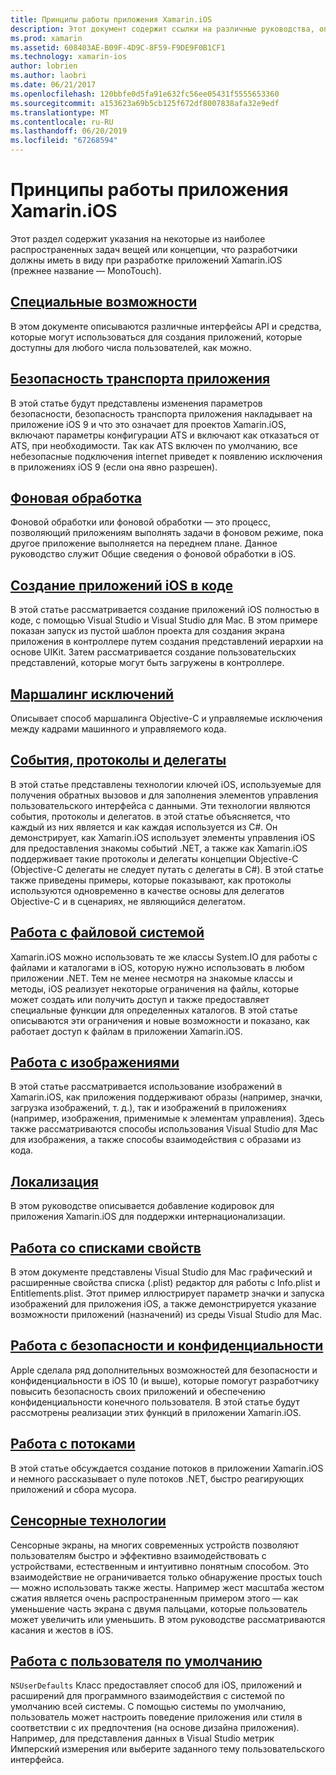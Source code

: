 ```yaml
---
title: Принципы работы приложения Xamarin.iOS
description: Этот документ содержит ссылки на различные руководства, описывающие основные понятия фундаментальные для разработки Xamarin.iOS, такие как безопасность транспорта приложения, фоновая обработка событий и работа с потоками.
ms.prod: xamarin
ms.assetid: 608403AE-B09F-4D9C-8F59-F9DE9F0B1CF1
ms.technology: xamarin-ios
author: lobrien
ms.author: laobri
ms.date: 06/21/2017
ms.openlocfilehash: 120bbfe0d5fa91e632fc56ee05431f5555653360
ms.sourcegitcommit: a153623a69b5cb125f672df8007838afa32e9edf
ms.translationtype: MT
ms.contentlocale: ru-RU
ms.lasthandoff: 06/20/2019
ms.locfileid: "67268594"
---
```

# <a name="xamarinios-application-fundamentals"></a>Принципы работы приложения Xamarin.iOS

Этот раздел содержит указания на некоторые из наиболее распространенных задач вещей или концепции, что разработчики должны иметь в виду при разработке приложений Xamarin.iOS (прежнее название — MonoTouch).

## <a name="accessibilityiosapp-fundamentalsaccessibilitymd"></a>[Специальные возможности](~/ios/app-fundamentals/accessibility.md)

В этом документе описываются различные интерфейсы API и средства, которые могут использоваться для создания приложений, которые доступны для любого числа пользователей, как можно.

## <a name="app-transport-securityiosapp-fundamentalsatsmd"></a>[Безопасность транспорта приложения](~/ios/app-fundamentals/ats.md)

В этой статье будут представлены изменения параметров безопасности, безопасность транспорта приложения накладывает на приложение iOS 9 и что это означает для проектов Xamarin.iOS, включают параметры конфигурации ATS и включают как отказаться от ATS, при необходимости. Так как ATS включен по умолчанию, все небезопасные подключения internet приведет к появлению исключения в приложениях iOS 9 (если она явно разрешен).

## <a name="backgroundingiosapp-fundamentalsbackgroundingindexmd"></a>[Фоновая обработка](~/ios/app-fundamentals/backgrounding/index.md)

Фоновой обработки или фоновой обработки — это процесс, позволяющий приложениям выполнять задачи в фоновом режиме, пока другое приложение выполняется на переднем плане. Данное руководство служит Общие сведения о фоновой обработки в iOS.

## <a name="creating-ios-applications-in-codeiosapp-fundamentalsios-code-onlymd"></a>[Создание приложений iOS в коде](~/ios/app-fundamentals/ios-code-only.md)

В этой статье рассматривается создание приложений iOS полностью в коде, с помощью Visual Studio и Visual Studio для Mac. В этом примере показан запуск из пустой шаблон проекта для создания экрана приложения в контроллере путем создания представлений иерархии на основе UIKit. Затем рассматривается создание пользовательских представлений, которые могут быть загружены в контроллере.

## <a name="exception-marshalingiosplatformexception-marshalingmd"></a>[Маршалинг исключений](~/ios/platform/exception-marshaling.md)

Описывает способ маршалинга Objective-C и управляемые исключения между кадрами машинного и управляемого кода.

## <a name="events-protocols-and-delegatesiosapp-fundamentalsdelegates-protocols-and-eventsmd"></a>[События, протоколы и делегаты](~/ios/app-fundamentals/delegates-protocols-and-events.md)

В этой статье представлены технологии ключей iOS, используемые для получения обратных вызовов и для заполнения элементов управления пользовательского интерфейса с данными. Эти технологии являются события, протоколы и делегатов. в этой статье объясняется, что каждый из них является и как каждая используется из C#. Он демонстрирует, как Xamarin.iOS использует элементы управления iOS для предоставления знакомы событий .NET, а также как Xamarin.iOS поддерживает такие протоколы и делегаты концепции Objective-C (Objective-C делегаты не следует путать с делегаты в C#). В этой статье также приведены примеры, которые показывают, как протоколы используются одновременно в качестве основы для делегатов Objective-C и в сценариях, не являющийся делегатом.

## <a name="working-with-the-file-systemiosapp-fundamentalsfile-systemmd"></a>[Работа с файловой системой](~/ios/app-fundamentals/file-system.md)

Xamarin.iOS можно использовать те же классы System.IO для работы с файлами и каталогами в iOS, которую нужно использовать в любом приложении .NET. Тем не менее несмотря на знакомые классы и методы, iOS реализует некоторые ограничения на файлы, которые может создать или получить доступ и также предоставляет специальные функции для определенных каталогов. В этой статье описываются эти ограничения и новые возможности и показано, как работает доступ к файлам в приложении Xamarin.iOS.

## <a name="working-with-imagesiosapp-fundamentalsimages-iconsindexmd"></a>[Работа с изображениями](~/ios/app-fundamentals/images-icons/index.md)

В этой статье рассматривается использование изображений в Xamarin.iOS, как приложения поддерживают образы (например, значки, загрузка изображений, т. д.), так и изображений в приложениях (например, изображения, применимые к элементам управления). Здесь также рассматриваются способы использования Visual Studio для Mac для изображения, а также способы взаимодействия с образами из кода.

## <a name="localizationiosapp-fundamentalslocalizationindexmd"></a>[Локализация](~/ios/app-fundamentals/localization/index.md)

В этом руководстве описывается добавление кодировок для приложения Xamarin.iOS для поддержки интернационализации.

## <a name="working-with-property-listsiosapp-fundamentalsindexmd"></a>[Работа со списками свойств](~/ios/app-fundamentals/index.md)

В этом документе представлены Visual Studio для Mac графический и расширенные свойства списка (.plist) редактор для работы с Info.plist и Entitlements.plist. Этот пример иллюстрирует параметр значки и запуска изображений для приложения iOS, а также демонстрируется указание возможности приложений (назначений) из среды Visual Studio для Mac.

## <a name="working-with-security-and-privacyiosapp-fundamentalssecurity-privacymd"></a>[Работа с безопасности и конфиденциальности](~/ios/app-fundamentals/security-privacy.md)

Apple сделала ряд дополнительных возможностей для безопасности и конфиденциальности в iOS 10 (и выше), которые помогут разработчику повысить безопасность своих приложений и обеспечению конфиденциальности конечного пользователя. В этой статье будут рассмотрены реализации этих функций в приложении Xamarin.iOS.

## <a name="threadingiosapp-fundamentalsthreadingmd"></a>[Работа с потоками](~/ios/app-fundamentals/threading.md)

В этой статье обсуждается создание потоков в приложении Xamarin.iOS и немного рассказывает о пуле потоков .NET, быстро реагирующих приложений и сбора мусора.

## <a name="touchiosapp-fundamentalstouchindexmd"></a>[Сенсорные технологии](~/ios/app-fundamentals/touch/index.md)

Сенсорные экраны, на многих современных устройств позволяют пользователям быстро и эффективно взаимодействовать с устройствами, естественным и интуитивно понятным способом. Это взаимодействие не ограничивается только обнаружение простых touch — можно использовать также жесты. Например жест масштаба жестом сжатия является очень распространенным примером этого — как уменьшение часть экрана с двумя пальцами, которые пользователь может увеличить или уменьшить. В этом руководстве рассматриваются касания и жестов в iOS.

## <a name="working-with-user-defaultsiosapp-fundamentalsuser-defaultsmd"></a>[Работа с пользователя по умолчанию](~/ios/app-fundamentals/user-defaults.md)

`NSUserDefaults` Класс предоставляет способ для iOS, приложений и расширений для программного взаимодействия с системой по умолчанию всей системы. С помощью системы по умолчанию, пользователь может настроить поведение приложения или стиля в соответствии с их предпочтения (на основе дизайна приложения). Например, для представления данных в Visual Studio метрик Имперский измерения или выберите заданного тему пользовательского интерфейса.
